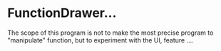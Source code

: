 # FunctionDrawer...

The scope of this program is not to make the most precise program to "manipulate" function, but to experiment with the UI, feature ....
